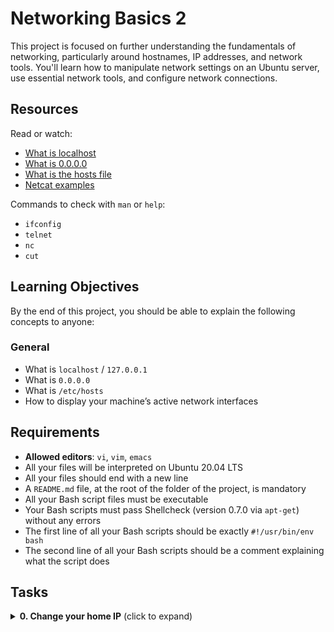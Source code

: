 # Networking Basics 2

This project is focused on further understanding the fundamentals of networking, particularly around hostnames, IP addresses, and network tools. You'll learn how to manipulate network settings on an Ubuntu server, use essential network tools, and configure network connections.

## Resources
Read or watch:
- [What is localhost](https://en.wikipedia.org/wiki/Localhost)
- [What is 0.0.0.0](https://en.wikipedia.org/wiki/0.0.0.0)
- [What is the hosts file](https://en.wikipedia.org/wiki/Hosts_(file))
- [Netcat examples](https://www.lifewire.com/netcat-linux-command-4095916)

Commands to check with `man` or `help`:
- `ifconfig`
- `telnet`
- `nc`
- `cut`

## Learning Objectives
By the end of this project, you should be able to explain the following concepts to anyone:

### General
- What is `localhost` / `127.0.0.1`
- What is `0.0.0.0`
- What is `/etc/hosts`
- How to display your machine’s active network interfaces

## Requirements
- **Allowed editors**: `vi`, `vim`, `emacs`
- All your files will be interpreted on Ubuntu 20.04 LTS
- All your files should end with a new line
- A `README.md` file, at the root of the folder of the project, is mandatory
- All your Bash script files must be executable
- Your Bash scripts must pass Shellcheck (version 0.7.0 via `apt-get`) without any errors
- The first line of all your Bash scripts should be exactly `#!/usr/bin/env bash`
- The second line of all your Bash scripts should be a comment explaining what the script does

## Tasks

<details>
<summary><strong>0. Change your home IP</strong> (click to expand)</summary>

Write a Bash script that configures an Ubuntu server with the following requirements:

- `localhost` resolves to `127.0.0.2`
- `facebook.com` resolves to `8.8.8.8`

**Example:**

Before running the script:
```bash
sylvain@ubuntu$ ping localhost
PING localhost (127.0.0.1) 56(84) bytes of data.
64 bytes from localhost (127.0.0.1): icmp_seq=1 ttl=64 time=0.012 ms
...


